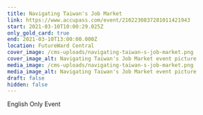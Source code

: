 ```yaml
---
title: Navigating Taiwan's Job Market
link: https://www.accupass.com/event/2102230837281011421943
start: 2021-03-10T10:00:29.025Z
only_gold_card: true
end: 2021-03-10T13:00:00.000Z
location: FutureWard Central
cover_image: /cms-uploads/navigating-taiwan-s-job-market.png
cover_image_alt: Navigating Taiwan's Job Market event picture
media_image: /cms-uploads/navigating-taiwan-s-job-market.png
media_image_alt: Navigating Taiwan's Job Market event picture
draft: false
hidden: false
---
```

English Only Event
